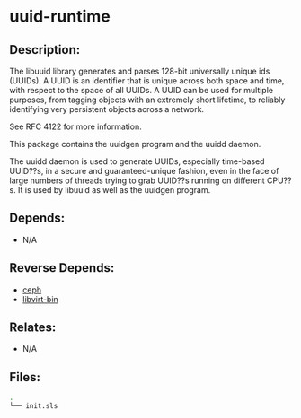 # uuid-runtime

## Description:

The libuuid library generates and parses 128-bit universally unique ids (UUIDs).  A UUID is an identifier that is unique across both space and time, with respect to the space of all UUIDs.  A UUID can be used for multiple purposes, from tagging objects with an extremely short lifetime, to reliably identifying very persistent objects across a network.

See RFC 4122 for more information.

This package contains the uuidgen program and the uuidd daemon.

The uuidd daemon is used to generate UUIDs, especially time-based UUID??s, in a secure and guaranteed-unique fashion, even in the face of large numbers of threads trying to grab UUID??s running on different CPU??s. It is used by libuuid as well as the uuidgen program.

## Depends:

  -  N/A

## Reverse Depends:

  -  [ceph](/salt/ceph)
  -  [libvirt-bin](/salt/libvirt-bin)

## Relates:

  -  N/A

## Files:

```bash
.
└── init.sls
```
